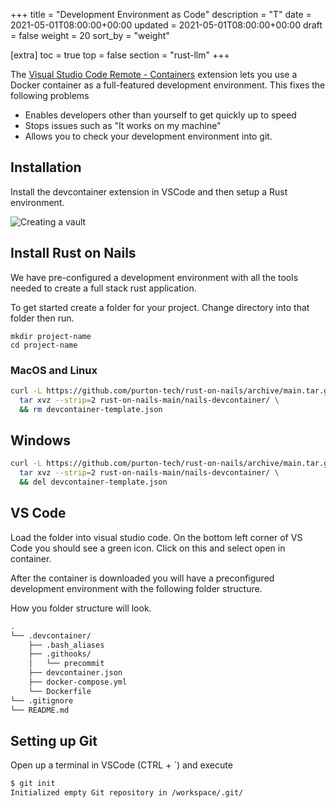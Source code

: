 +++
title = "Development Environment as Code"
description = "T"
date = 2021-05-01T08:00:00+00:00
updated = 2021-05-01T08:00:00+00:00
draft = false
weight = 20
sort_by = "weight"


[extra]
toc = true
top = false
section = "rust-llm"
+++

The [Visual Studio Code Remote - Containers](https://code.visualstudio.com/docs/remote/containers) extension lets you use a Docker container as a full-featured development environment. This fixes the following problems

* Enables developers other than yourself to get quickly up to speed
* Stops issues such as "It works on my machine"
* Allows you to check your development environment into git.

## Installation

Install the devcontainer extension in VSCode and then setup a Rust environment.

![Creating a vault](../containers-extension.png)

## Install Rust on Nails

We have pre-configured a development environment with all the tools needed to create a full stack rust application.

To get started create a folder for your project. Change directory into that folder then run.

```
mkdir project-name
cd project-name
```

### MacOS and Linux

```sh
curl -L https://github.com/purton-tech/rust-on-nails/archive/main.tar.gz | \
  tar xvz --strip=2 rust-on-nails-main/nails-devcontainer/ \
  && rm devcontainer-template.json
```

## Windows

```sh
curl -L https://github.com/purton-tech/rust-on-nails/archive/main.tar.gz | \
  tar xvz --strip=2 rust-on-nails-main/nails-devcontainer/ \
  && del devcontainer-template.json
```

## VS Code

Load the folder into visual studio code. On the bottom left corner of VS Code you should see a green icon. Click on this and select open in container.

After the container is downloaded you will have a preconfigured development environment with the following folder structure.

How you folder structure will look.

```sh
.
└── .devcontainer/
    ├── .bash_aliases
    ├── .githooks/
    │   └── precommit
    ├── devcontainer.json
    ├── docker-compose.yml
    └── Dockerfile
└── .gitignore
└── README.md
```

## Setting up Git

Open up a terminal in VSCode (CTRL + `) and execute

```sh
$ git init
Initialized empty Git repository in /workspace/.git/
```